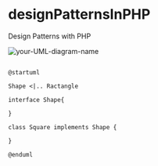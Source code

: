 # designPatternsInPHP
Design Patterns with PHP


![your-UML-diagram-name](http://www.plantuml.com/plantuml/proxy?cache=no&src=https://raw.githubusercontent.com/chaitenyay/designPatternsInPHP/refs/heads/main/Sample.puml)



```plantuml

@startuml

Shape <|.. Ractangle

interface Shape{

}

class Square implements Shape {

}

@enduml

```